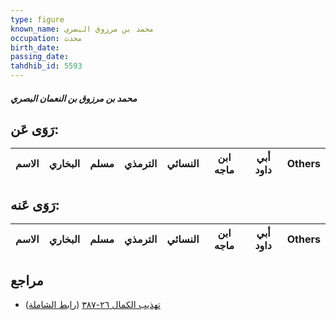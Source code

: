 ```yaml
---
type: figure
known_name: محمد بن مرزوق البصري
occupation: محدث
birth_date:
passing_date:
tahdhib_id: 5593
---
```

##### محمد بن مرزوق بن النعمان البصري

## رَوَى عَن:
| الاسم | البخاري | مسلم | الترمذي | النسائي | ابن ماجه | أبي داود | Others |
| ----- | ------- | ---- | ------- | ------- | -------- | -------- | ------ |
## رَوَى عَنه:
| الاسم | البخاري | مسلم | الترمذي | النسائي | ابن ماجه | أبي داود | Others |
| ----- | ------- | ---- | ------- | ------- | -------- | -------- | ------ |
## مراجع
- [تهذيب الكمال ٢٦-٣٨٧](obsidian://open?vault=Tahdhib-al-Kamal&file=Figures/٥٥٩٣-محمد%20بن%20مرزوق%20بن%20النعمان%20البصري) ([رابط الشاملة](https://shamela.ws/book/3722/14135))